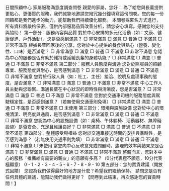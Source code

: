 日間照顧中心 家屬服務滿意度調查問卷 親愛的家屬，您好：
為了給您與長輩提供更貼心、更優質的服務，我們誠摯地邀請您撥冗幾分鐘填寫這份問卷。您的每一份回饋都是我們進步的動力，能幫助我們持續優化服務。
本問卷採匿名方式進行，所有資料將嚴格保密，僅供內部服務品質改善分析，請您安心填寫。感謝您的支持與協助！
第一部分：服務內容與品質
對於中心安排的多元化活動（如：文康、健康促進、戶外活動），您是否感到滿意？
□ 非常滿意 □ 滿意 □ 普通 □ 不滿意 □ 非常不滿意
根據長輩回家後的分享，您對於中心提供的餐食與點心（營養、變化性、口味）是否滿意？
□ 非常滿意 □ 滿意 □ 普通 □ 不滿意 □ 非常不滿意
您認為中心的服務是否有助於維持或延緩長輩的身體功能？
□ 非常滿意 □ 滿意 □ 普通 □ 不滿意 □ 非常不滿意
第二部分：服務人員態度與溝通
您對於照服員的照顧專業、服務態度與耐心，是否感到滿意？
□ 非常滿意 □ 滿意 □ 普通 □ 不滿意 □ 非常不滿意
您對於行政人員（如：社工、主任）接洽、說明及處理事務的態度，是否滿意？
□ 非常滿意 □ 滿意 □ 普通 □ 不滿意 □ 非常不滿意
中心工作人員主動與您聯繫、溝通長輩在中心狀況的即時性與清晰度，您是否滿意？
□ 非常滿意 □ 滿意 □ 普通 □ 不滿意 □ 非常不滿意
您對於交通車司機的服務態度與駕駛穩定性，是否感到滿意？（若無使用交通車則免填）
□ 非常滿意 □ 滿意 □ 普通 □ 不滿意 □ 非常不滿意 □ 未使用
第三部分：環境與設施設備
您對於中心的環境清潔、明亮度與通風，是否感到滿意？
□ 非常滿意 □ 滿意 □ 普通 □ 不滿意 □ 非常不滿意
您認為中心的設施設備（如：桌椅、午休躺椅、活動器材、無障礙設施）是否安全、充足且維護良好？
□ 非常滿意 □ 滿意 □ 普通 □ 不滿意 □ 非常不滿意
第四部分：整體感受與權益
您對於交通車接送時間的安排與準時性，是否感到滿意？（若無使用交通車則免填）
□ 非常滿意 □ 滿意 □ 普通 □ 不滿意 □ 非常不滿意 □ 未使用
當您向中心反映意見或問題時，處理的效率與結果您是否滿意？
□ 非常滿意 □ 滿意 □ 普通 □ 不滿意 □ 非常不滿意
整體而言，您對本中心的服務「推薦給有需要的親友」的意願有多高？（0分代表極不願意，10分代表極願意）
0 - 1 - 2 - 3 - 4 - 5 - 6 - 7 - 8 - 9 - 10
第五部分：您的寶貴建議（開放式回饋）
您認為我們做得最好的地方是什麼？希望我們繼續保持。
請問您是否有任何具體的建議，能幫助我們做得更好？
【問卷到此結束，再次感謝您的寶貴時間！】